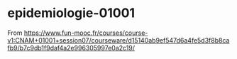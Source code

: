# epidemiologie-01001
From https://www.fun-mooc.fr/courses/course-v1:CNAM+01001+session07/courseware/d15140ab9ef547d6a4fe5d3f8b8cafb9/b7c9db1f9daf4a2e996305997e0a2c19/
